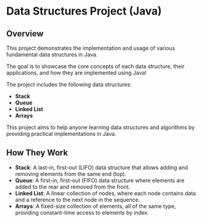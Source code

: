 # Data Structures Project (Java)

## Overview

This project demonstrates the implementation and usage of various fundamental data structures in Java.

The goal is to showcase the core concepts of each data structure, their applications, and how they are implemented using Java!

The project includes the following data structures:

- **Stack**
- **Queue**
- **Linked List**
- **Arrays**

This project aims to help anyone learning data structures and algorithms by providing practical implementations in Java.

## How They Work

- **Stack**: A last-in, first-out (LIFO) data structure that allows adding and removing elements from the same end (top).
- **Queue**: A first-in, first-out (FIFO) data structure where elements are added to the rear and removed from the front.
- **Linked List**: A linear collection of nodes, where each node contains data and a reference to the next node in the sequence.
- **Arrays**: A fixed-size collection of elements, all of the same type, providing constant-time access to elements by index.
